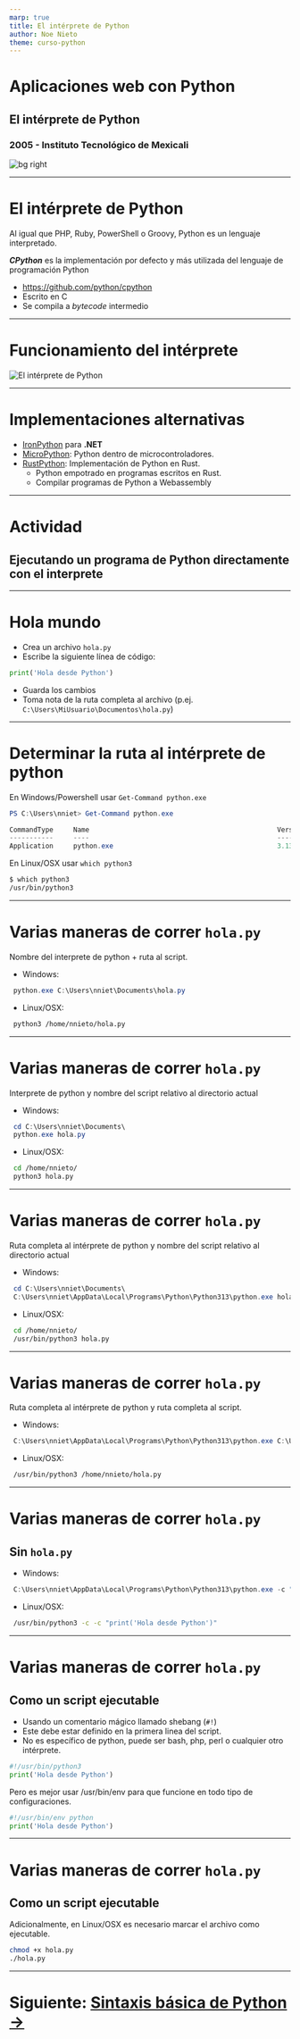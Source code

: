 ```yaml
---
marp: true
title: El intérprete de Python
author: Noe Nieto
theme: curso-python
---
```


# Aplicaciones web con Python

## El intérprete de Python

### 2005 - Instituto Tecnológico de Mexicali

![bg right](imagenes/interpretes-3.jpg)

---

<!--
paginate: true
header: Aplicaciones web con Python
footer: Instituto Tecnológico de Mexicali
-->

# El intérprete de Python

Al igual que PHP, Ruby, PowerShell o Groovy, Python es un lenguaje interpretado.

***CPython*** es la implementación por defecto y más utilizada del lenguaje de programación Python

- https://github.com/python/cpython 
- Escrito en C
- Se compila a *bytecode* intermedio

---

# Funcionamiento del intérprete

![El intérprete de Python](imagenes/interprete-4.png)

---

# Implementaciones alternativas


- [IronPython](https://ironpython.net/) para **.NET**
- [MicroPython](https://micropython.org/): Python dentro de microcontroladores.
- [RustPython](https://rustpython.github.io/): Implementación de Python en Rust.
  - Python empotrado en programas escritos en Rust.
  - Compilar programas de Python a Webassembly
  


---

# Actividad

## Ejecutando un programa de Python directamente con el interprete

---

# Hola mundo

- Crea un archivo `hola.py`
- Escribe la siguiente línea de código:
```python
print('Hola desde Python')
```

- Guarda los cambios
- Toma nota de la ruta completa al archivo (p.ej. `C:\Users\MiUsuario\Documentos\hola.py`)


---

# Determinar la ruta al intérprete de python

En Windows/Powershell usar `Get-Command python.exe`

```powershell
PS C:\Users\nniet> Get-Command python.exe

CommandType     Name                                               Version    Source
-----------     ----                                               -------    ------
Application     python.exe                                         3.13.11... C:\Users\nniet\AppData\Local\Programs\Python\Python313\python.exe
```

En Linux/OSX usar `which python3`

```bash
$ which python3
/usr/bin/python3
```

---

# Varias maneras de correr `hola.py`

Nombre del interprete de python + ruta al script. 
  - Windows:
  ```powershell
   python.exe C:\Users\nniet\Documents\hola.py
   ```
  - Linux/OSX:
  ```bash
   python3 /home/nnieto/hola.py
   ```

---

# Varias maneras de correr `hola.py`

Interprete de python y nombre del script relativo al directorio actual 
  - Windows:
  ```powershell
   cd C:\Users\nniet\Documents\
   python.exe hola.py
   ```
  - Linux/OSX:
  ```bash
   cd /home/nnieto/
   python3 hola.py
   ```

---

# Varias maneras de correr `hola.py`

Ruta completa al intérprete de python y nombre del script relativo al directorio actual

  - Windows:
  ```powershell
   cd C:\Users\nniet\Documents\
   C:\Users\nniet\AppData\Local\Programs\Python\Python313\python.exe hola.py
   ```
  - Linux/OSX:
  ```bash
   cd /home/nnieto/
   /usr/bin/python3 hola.py
   ```

---

# Varias maneras de correr `hola.py`

Ruta completa al intérprete de python y ruta completa al script.

  - Windows:
  ```powershell
   C:\Users\nniet\AppData\Local\Programs\Python\Python313\python.exe C:\Users\nniet\Documents\hola.py
   ```
  - Linux/OSX:
  ```bash
   /usr/bin/python3 /home/nnieto/hola.py
   ```

---

# Varias maneras de correr `hola.py`

## Sin `hola.py`


  - Windows:
  ```powershell
   C:\Users\nniet\AppData\Local\Programs\Python\Python313\python.exe -c "print('Hola desde Python')"
   ```
  - Linux/OSX:
  ```bash
   /usr/bin/python3 -c -c "print('Hola desde Python')"
   ```

---

# Varias maneras de correr `hola.py`

## Como un script ejecutable

- Usando un comentario mágico llamado shebang (`#!`)
- Este debe estar definido en la primera linea del script.
- No es específico de python, puede ser bash, php, perl o cualquier otro intérprete.

```python
#!/usr/bin/python3
print('Hola desde Python')
```

Pero es mejor usar /usr/bin/env para que funcione en todo tipo de configuraciones.


```python
#!/usr/bin/env python
print('Hola desde Python')
```

---

# Varias maneras de correr `hola.py`

## Como un script ejecutable

Adicionalmente, en Linux/OSX es necesario marcar el archivo como ejecutable.

```bash
chmod +x hola.py
./hola.py
```

---

# Siguiente: [Sintaxis básica de Python →](103-Sintaxis-basica.md)